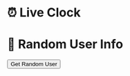 <!DOCTYPE html>
<html>
<head>
  <title>Live Clock</title>
</head>
<body>
  <h1>⏰ Live Clock</h1>
  <div id="clock" style="font-size: 24px; color: blue;"></div>

  <script>
    function updateClock() {
      const now = new Date();
      const time = now.toLocaleTimeString();
      document.getElementById('clock').innerText = time;
    }

    // Call every 1 second
    setInterval(updateClock, 1000);
    updateClock(); // also show immediately on load
  </script>
</body>
</html>

<!DOCTYPE html>
<html>
<head>
  <title>Fetch User Data</title>
</head>
<body>
  <h1>🧑 Random User Info</h1>
  <button onclick="getUser()">Get Random User</button>
  <div id="userInfo" style="margin-top: 20px;"></div>

  <script>
    function getUser() {
      fetch('https://randomuser.me/api/')
        .then(response => response.json())
        .then(data => {
          const user = data.results[0];
          document.getElementById('userInfo').innerHTML = `
            <img src="${user.picture.large}" />
            <p><strong>Name:</strong> ${user.name.first} ${user.name.last}</p>
            <p><strong>Country:</strong> ${user.location.country}</p>
            <p><strong>Email:</strong> ${user.email}</p>
          `;
        })
        .catch(error => {
          document.getElementById('userInfo').innerText = 'Error loading user!';
        });
    }
  </script>
</body>
</html>
